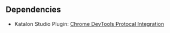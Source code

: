 
## Dependencies

- Katalon Studio Plugin: [Chrome DevTools Protocal Integration](https://store.katalon.com/product/144/Chrome-DevTools-Protocol-Integration)
